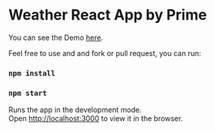 # Weather React App by Prime

You can see the Demo [here](https://github.com/facebook/create-react-app).

Feel free to use and and fork or pull request, you can run:

### `npm install`

### `npm start`

Runs the app in the development mode.\
Open [http://localhost:3000](http://localhost:3000) to view it in the browser.
